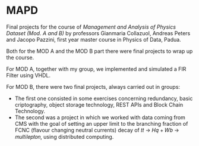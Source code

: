# MAPD
Final projects for the course of *Management and Analysis of Physics Dataset (Mod. A and B)* by professors Gianmaria Collazuol, Andreas Peters and Jacopo Pazzini, first year master course in Physics of Data, Padua.


Both for the MOD A and the MOD B part there were final projects to wrap up the course.<br>

For MOD A, together with my group, we implemented and simulated a FIR Filter using VHDL.  <br>

For MOD B, there were two final projects, always carried out in groups: <br>

- The first one consisted in some exercises concerning redundancy, basic criptography, object storage technology, REST APIs and Block Chain Technology. <br>
- The second was a project in which we worked with data coming from CMS with the goal of setting an upper limit to the branching fraction of FCNC (flavour changing neutral currents) decay of 𝑡𝑡 → 𝐻𝑞 + 𝑊𝑏 → 𝑚𝑢𝑙𝑡𝑖𝑙𝑒𝑝𝑡𝑜𝑛, using distributed computing.
